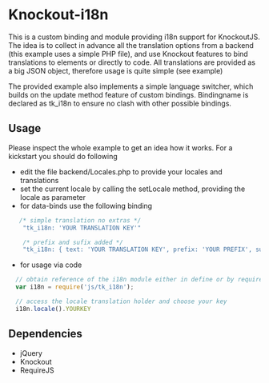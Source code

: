 Knockout-i18n
=======================

This is a custom binding and module providing i18n support for KnockoutJS.
The idea is to collect in advance all the translation options from a backend (this example uses a simple PHP file), and
use Knockout features to bind translations to elements or directly to code.
All translations are provided as a big JSON object, therefore usage is quite simple (see example)

The provided example also implements a simple language switcher, which builds on the update method feature of custom bindings.
Bindingname is declared as tk_i18n to ensure no clash with other possible bindings.

Usage
-----

Please inspect the whole example to get an idea how it works.
For a kickstart you should do following

- edit the file backend/Locales.php to provide your locales and translations
- set the current locale by calling the setLocale method, providing the locale as parameter
- for data-binds use the following binding
```javascript
   /* simple translation no extras */
	"tk_i18n: 'YOUR TRANSLATION KEY'"

	/* prefix and sufix added */
	"tk_i18n: { text: 'YOUR TRANSLATION KEY', prefix: 'YOUR PREFIX', sufix: 'YOUR SUFIX' }"
```
- for usage via code
```javascript
  // obtain reference of the i18n module either in define or by require
  var i18n = require('js/tk_i18n');

  // access the locale translation holder and choose your key
  i18n.locale().YOURKEY
```
Dependencies
------------

- jQuery
- Knockout
- RequireJS
